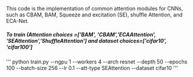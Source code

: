 This code is the implementation of common attention modules for CNNs, such as CBAM, BAM, Squeeze and excitation (SE), shuffle Attention, and ECA-Net.

##### To train (Attention choices =['BAM', 'CBAM','ECAAttention', 'SEAttention','ShuffleAttention'] and dataset choices=['cifar10', 'cifar100']
'''
python train.py --ngpu 1 --workers 4 --arch resnet --depth 50 --epochs 100 --batch-size 256 --lr 0.1 --att-type SEAttention --dataset cifar10
'''

